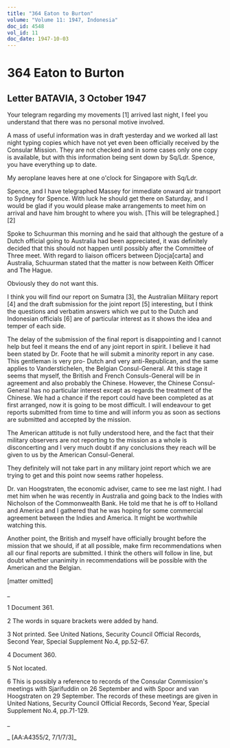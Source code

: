 ```yaml
---
title: "364 Eaton to Burton"
volume: "Volume 11: 1947, Indonesia"
doc_id: 4548
vol_id: 11
doc_date: 1947-10-03
---
```


# 364 Eaton to Burton

## Letter BATAVIA, 3 October 1947

Your telegram regarding my movements [1] arrived last night, I feel you understand that there was no personal motive involved.

A mass of useful information was in draft yesterday and we worked all last night typing copies which have not yet even been officially received by the Consular Mission. They are not checked and in some cases only one copy is available, but with this information being sent down by Sq/Ldr. Spence, you have everything up to date.

My aeroplane leaves here at one o'clock for Singapore with Sq/Ldr.

Spence, and I have telegraphed Massey for immediate onward air transport to Sydney for Spence. With luck he should get there on Saturday, and I would be glad if you would please make arrangements to meet him on arrival and have him brought to where you wish. [This will be telegraphed.] [2]

Spoke to Schuurman this morning and he said that although the gesture of a Dutch official going to Australia had been appreciated, it was definitely decided that this should not happen until possibly after the Committee of Three meet. With regard to liaison officers between Djocja[carta] and Australia, Schuurman stated that the matter is now between Keith Officer and The Hague.

Obviously they do not want this.

I think you will find our report on Sumatra [3], the Australian Military report [4] and the draft submission for the joint report [5] interesting, but I think the questions and verbatim answers which we put to the Dutch and Indonesian officials [6] are of particular interest as it shows the idea and temper of each side.

The delay of the submission of the final report is disappointing and I cannot help but feel it means the end of any joint report in spirit. I believe it had been stated by Dr. Foote that he will submit a minority report in any case. This gentleman is very pro- Dutch and very anti-Republican, and the same applies to Vanderstichelen, the Belgian Consul-General. At this stage it seems that myself, the British and French Consuls-General will be in agreement and also probably the Chinese. However, the Chinese Consul-General has no particular interest except as regards the treatment of the Chinese. We had a chance if the report could have been completed as at first arranged, now it is going to be most difficult. I will endeavour to get reports submitted from time to time and will inform you as soon as sections are submitted and accepted by the mission.

The American attitude is not fully understood here, and the fact that their military observers are not reporting to the mission as a whole is disconcerting and I very much doubt if any conclusions they reach will be given to us by the American Consul-General.

They definitely will not take part in any military joint report which we are trying to get and this point now seems rather hopeless.

Dr. van Hoogstraten, the economic adviser, came to see me last night. I had met him when he was recently in Australia and going back to the Indies with Nicholson of the Commonwealth Bank. He told me that he is off to Holland and America and I gathered that he was hoping for some commercial agreement between the Indies and America. It might be worthwhile watching this.

Another point, the British and myself have officially brought before the mission that we should, if at all possible, make firm recommendations when all our final reports are submitted. I think the others will follow in line, but doubt whether unanimity in recommendations will be possible with the American and the Belgian.

[matter omitted]

_

1 Document 361.

2 The words in square brackets were added by hand.

3 Not printed. See United Nations, Security Council Official Records, Second Year, Special Supplement No.4, pp.52-67.

4 Document 360.

5 Not located.

6 This is possibly a reference to records of the Consular Commission's meetings with Sjarifuddin on 26 September and with Spoor and van Hoogstraten on 29 September. The records of these meetings are given in United Nations, Security Council Official Records, Second Year, Special Supplement No.4, pp.71-129.

_

_ [AA:A4355/2, 7/1/7/3]_
